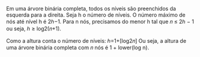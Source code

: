 Em uma árvore binária completa, todos os níveis são preenchidos da esquerda para a direita.
Seja h o número de níveis.
O número máximo de nós até nível h é 2ℎ−1.
Para n nós, precisamos do menor h tal que 𝑛 ≤ 2ℎ − 1 ou seja, ℎ ≥ log2(𝑛+1).

Como a altura conta o número de níveis:
ℎ=1+[log2𝑛]
Ou seja, a altura de uma árvore binária completa com 𝑛 nós é 1 + lower(log n).